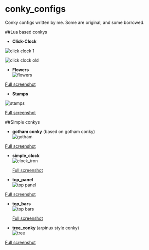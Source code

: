 conky_configs
=====
Conky configs written by me. Some are original, and some borrowed.  

##Lua based conkys

*   **Click-Clock**  
  
   ![click clock 1](https://github.com/easysid/conky_configs/raw/master/click_clock/click_clock.png)    

   ![click clock old](https://github.com/easysid/conky_configs/raw/master/click_clock/click_clock_old.png)  

*   **Flowers**  
   ![flowers](https://github.com/easysid/conky_configs/raw/master/flowers/flowers_conky.png) 
   
   [Full screenshot](http://www.flickr.com/photos/easysid/8911104368/)  

*   **Stamps** 

   ![stamps](https://github.com/easysid/conky_configs/raw/master/stamps/stamp_conky.png)  

   [Full screenshot](http://i.imgur.com/BgJjs3v.jpg)  
 


##Simple conkys  

*   **gotham conky**    (based on gotham conky)  
   ![gotham](https://github.com/easysid/conky_configs/raw/master/simple/gotham.png)  

   [Full screenshot](http://www.flickr.com/photos/easysid/8743489697/)  

*   **simple_clock**  
   ![clock_iron](https://github.com/easysid/conky_configs/raw/master/simple/clock_iron.png)  

    [Full screenshot](http://www.flickr.com/photos/easysid/10040163753/)

*   **top_panel**  
  ![top panel](https://github.com/easysid/conky_configs/raw/master/simple/top_panel.png)  

   [Full screenshot](http://www.flickr.com/photos/easysid/9814315474/)

* **top_bars**  
   ![top bars](https://github.com/easysid/conky_configs/raw/master/simple/topbars.png)  

   [Full screenshot](http://www.flickr.com/photos/easysid/11705090703/)

*   **tree_conky**  (arpinux style conky)  
  ![tree](https://github.com/easysid/conky_configs/raw/master/simple/tree_arpinux.png)  

   [Full screenshot](http://www.flickr.com/photos/easysid/11174356493/)
